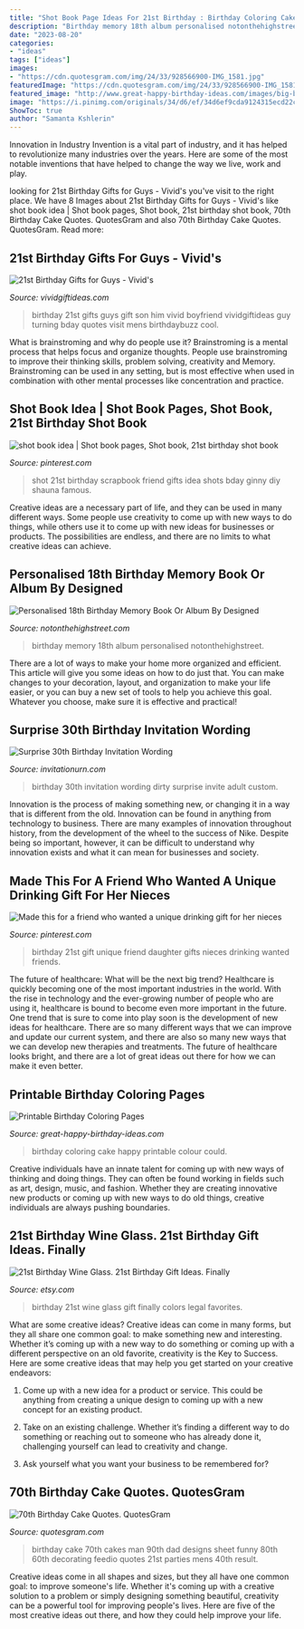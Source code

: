 ```yaml
---
title: "Shot Book Page Ideas For 21st Birthday : Birthday Coloring Cake Happy Printable Colour Could"
description: "Birthday memory 18th album personalised notonthehighstreet"
date: "2023-08-20"
categories:
- "ideas"
tags: ["ideas"]
images:
- "https://cdn.quotesgram.com/img/24/33/928566900-IMG_1581.jpg"
featuredImage: "https://cdn.quotesgram.com/img/24/33/928566900-IMG_1581.jpg"
featured_image: "http://www.great-happy-birthday-ideas.com/images/big-birthday-cake-coloring-page.jpg"
image: "https://i.pinimg.com/originals/34/d6/ef/34d6ef9cda9124315ecd22cc4e91668d.jpg"
ShowToc: true
author: "Samanta Kshlerin"
---
```



Innovation in Industry
Invention is a vital part of industry, and it has helped to revolutionize many industries over the years. Here are some of the most notable inventions that have helped to change the way we live, work and play.

	

		
looking for 21st Birthday Gifts for Guys - Vivid&#039;s you've visit to the right place. We have 8 Images about 21st Birthday Gifts for Guys - Vivid&#039;s like shot book idea | Shot book pages, Shot book, 21st birthday shot book, 70th Birthday Cake Quotes. QuotesGram and also 70th Birthday Cake Quotes. QuotesGram. Read more:
		
    
## 21st Birthday Gifts For Guys - Vivid&#039;s

<img loading=lazy src="https://vividgiftideas.com/wp-content/uploads/2014/03/21st-Birthday-Gifts-for-Guys.jpg" onerror="this.onerror=null;this.src='https://tse3.mm.bing.net/th?id=OIP.tx-bwm1stGLmKhew8-5QigHaJr&amp;pid=15.1';" alt="21st Birthday Gifts for Guys - Vivid&#039;s">

_Source: vividgiftideas.com_

>birthday 21st gifts guys gift son him vivid boyfriend vividgiftideas guy turning bday quotes visit mens birthdaybuzz cool. 

	

What is brainstroming and why do people use it?
Brainstroming is a mental process that helps focus and organize thoughts. People use brainstroming to improve their thinking skills, problem solving, creativity and Memory. Brainstroming can be used in any setting, but is most effective when used in combination with other mental processes like concentration and practice.

    
## Shot Book Idea | Shot Book Pages, Shot Book, 21st Birthday Shot Book

<img loading=lazy src="https://i.pinimg.com/originals/34/d6/ef/34d6ef9cda9124315ecd22cc4e91668d.jpg" onerror="this.onerror=null;this.src='https://tse4.mm.bing.net/th?id=OIP.t-VpT_HnIkwqHG1fnQ5TEAHaJ4&amp;pid=15.1';" alt="shot book idea | Shot book pages, Shot book, 21st birthday shot book">

_Source: pinterest.com_

>shot 21st birthday scrapbook friend gifts idea shots bday ginny diy shauna famous. 

	

Creative ideas are a necessary part of life, and they can be used in many different ways. Some people use creativity to come up with new ways to do things, while others use it to come up with new ideas for businesses or products. The possibilities are endless, and there are no limits to what creative ideas can achieve.

    
## Personalised 18th Birthday Memory Book Or Album By Designed

<img loading=lazy src="https://cdn.notonthehighstreet.com/fs/58/19/a44b-d52a-40f1-819c-48060da040d9/original_personalised-18th-birthday-memory-book-or-album.jpg" onerror="this.onerror=null;this.src='https://tse1.mm.bing.net/th?id=OIP.8RA3VjbnN2GekKgSoPCHfgHaHa&amp;pid=15.1';" alt="Personalised 18th Birthday Memory Book Or Album By Designed">

_Source: notonthehighstreet.com_

>birthday memory 18th album personalised notonthehighstreet. 

	

There are a lot of ways to make your home more organized and efficient. This article will give you some ideas on how to do just that. You can make changes to your decoration, layout, and organization to make your life easier, or you can buy a new set of tools to help you achieve this goal. Whatever you choose, make sure it is effective and practical!

    
## Surprise 30th Birthday Invitation Wording

<img loading=lazy src="http://www.invitationurn.com/wp-content/uploads/2016/08/surprise_30th_birthday_invitation_wording_ideas.jpg" onerror="this.onerror=null;this.src='https://tse1.mm.bing.net/th?id=OIP.nn3tbBuUB6BjNYAQzVMBzQHaFS&amp;pid=15.1';" alt="Surprise 30th Birthday Invitation Wording">

_Source: invitationurn.com_

>birthday 30th invitation wording dirty surprise invite adult custom. 

	

Innovation is the process of making something new, or changing it in a way that is different from the old. Innovation can be found in anything from technology to business. There are many examples of innovation throughout history, from the development of the wheel to the success of Nike. Despite being so important, however, it can be difficult to understand why innovation exists and what it can mean for businesses and society.

    
## Made This For A Friend Who Wanted A Unique Drinking Gift For Her Nieces

<img loading=lazy src="https://i.pinimg.com/736x/90/e9/84/90e984930ac492618ac167dc8213a5e2--st-birthday-birthday-ideas.jpg" onerror="this.onerror=null;this.src='https://tse4.mm.bing.net/th?id=OIP.CLdL0a6F0DrfhwlrOp_xlgHaJ3&amp;pid=15.1';" alt="Made this for a friend who wanted a unique drinking gift for her nieces">

_Source: pinterest.com_

>birthday 21st gift unique friend daughter gifts nieces drinking wanted friends. 

	

The future of healthcare: What will be the next big trend?
Healthcare is quickly becoming one of the most important industries in the world. With the rise in technology and the ever-growing number of people who are using it, healthcare is bound to become even more important in the future. One trend that is sure to come into play soon is the development of new ideas for healthcare. There are so many different ways that we can improve and update our current system, and there are also so many new ways that we can develop new therapies and treatments. The future of healthcare looks bright, and there are a lot of great ideas out there for how we can make it even better.

    
## Printable Birthday Coloring Pages

<img loading=lazy src="http://www.great-happy-birthday-ideas.com/images/big-birthday-cake-coloring-page.jpg" onerror="this.onerror=null;this.src='https://tse3.mm.bing.net/th?id=OIP.s2Aq6Fs8swFwNh9S5kjs-QAAAA&amp;pid=15.1';" alt="Printable Birthday Coloring Pages">

_Source: great-happy-birthday-ideas.com_

>birthday coloring cake happy printable colour could. 

	

Creative individuals have an innate talent for coming up with new ways of thinking and doing things. They can often be found working in fields such as art, design, music, and fashion. Whether they are creating innovative new products or coming up with new ways to do old things, creative individuals are always pushing boundaries.

    
## 21st Birthday Wine Glass. 21st Birthday Gift Ideas. Finally

<img loading=lazy src="https://img1.etsystatic.com/039/1/9144456/il_570xN.609190309_2pah.jpg" onerror="this.onerror=null;this.src='https://tse1.mm.bing.net/th?id=OIP.Q0_5HhSh5qM1SYlS8z2TqwHaLH&amp;pid=15.1';" alt="21st Birthday Wine Glass. 21st Birthday Gift Ideas. Finally">

_Source: etsy.com_

>birthday 21st wine glass gift finally colors legal favorites. 

	

What are some creative ideas?
Creative ideas can come in many forms, but they all share one common goal: to make something new and interesting. Whether it’s coming up with a new way to do something or coming up with a different perspective on an old favorite, creativity is the Key to Success. Here are some creative ideas that may help you get started on your creative endeavors: 
1. Come up with a new idea for a product or service. This could be anything from creating a unique design to coming up with a new concept for an existing product.

2. Take on an existing challenge. Whether it’s finding a different way to do something or reaching out to someone who has already done it, challenging yourself can lead to creativity and change.

3. Ask yourself what you want your business to be remembered for?

    
## 70th Birthday Cake Quotes. QuotesGram

<img loading=lazy src="https://cdn.quotesgram.com/img/24/33/928566900-IMG_1581.jpg" onerror="this.onerror=null;this.src='https://tse4.mm.bing.net/th?id=OIP.qVle5vOw9KBQ2zBs-2AsAwHaFj&amp;pid=15.1';" alt="70th Birthday Cake Quotes. QuotesGram">

_Source: quotesgram.com_

>birthday cake 70th cakes man 90th dad designs sheet funny 80th 60th decorating feedio quotes 21st parties mens 40th result. 

	

Creative ideas come in all shapes and sizes, but they all have one common goal: to improve someone's life. Whether it's coming up with a creative solution to a problem or simply designing something beautiful, creativity can be a powerful tool for improving people's lives. Here are five of the most creative ideas out there, and how they could help improve your life.


